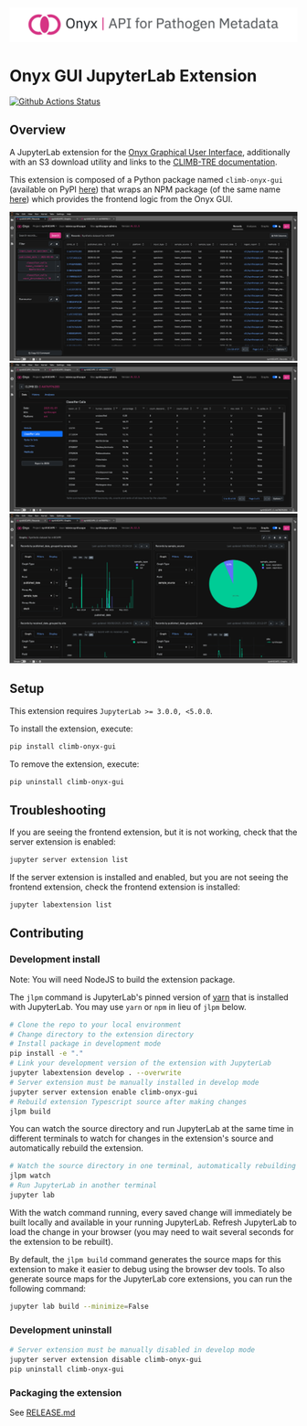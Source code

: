 ![Onyx Banner Image](images/onyx.png)

# Onyx GUI JupyterLab Extension

[![Github Actions Status](https://github.com/CLIMB-TRE/onyx-extension/workflows/Build/badge.svg)](https://github.com/CLIMB-TRE/onyx-extension/actions/workflows/build.yml)

## Overview

A JupyterLab extension for the [Onyx Graphical User Interface](https://github.com/CLIMB-TRE/onyx-gui), additionally with an S3 download utility and links to the [CLIMB-TRE documentation](https://climb-tre.github.io/).

This extension is composed of a Python package named `climb-onyx-gui` (available on PyPI [here](https://pypi.org/project/climb-onyx-gui/)) that wraps an NPM package (of the same name [here](https://www.npmjs.com/package/climb-onyx-gui)) which provides the frontend logic from the Onyx GUI.

![Records in JupyterLab](images/gui/record_list.png)
![Graphs in JupyterLab](images/gui/record_detail.png)
![Record in JupyterLab](images/gui/graphs.png)

## Setup

This extension requires `JupyterLab >= 3.0.0, <5.0.0`.

To install the extension, execute:

```bash
pip install climb-onyx-gui
```

To remove the extension, execute:

```bash
pip uninstall climb-onyx-gui
```

## Troubleshooting

If you are seeing the frontend extension, but it is not working, check that the server extension is enabled:

```bash
jupyter server extension list
```

If the server extension is installed and enabled, but you are not seeing the frontend extension, check the frontend extension is installed:

```bash
jupyter labextension list
```

## Contributing

### Development install

Note: You will need NodeJS to build the extension package.

The `jlpm` command is JupyterLab's pinned version of [yarn](https://yarnpkg.com/) that is installed with JupyterLab. You may use `yarn` or `npm` in lieu of `jlpm` below.

```bash
# Clone the repo to your local environment
# Change directory to the extension directory
# Install package in development mode
pip install -e "."
# Link your development version of the extension with JupyterLab
jupyter labextension develop . --overwrite
# Server extension must be manually installed in develop mode
jupyter server extension enable climb-onyx-gui
# Rebuild extension Typescript source after making changes
jlpm build
```

You can watch the source directory and run JupyterLab at the same time in different terminals to watch for changes in the extension's source and automatically rebuild the extension.

```bash
# Watch the source directory in one terminal, automatically rebuilding when needed
jlpm watch
# Run JupyterLab in another terminal
jupyter lab
```

With the watch command running, every saved change will immediately be built locally and available in your running JupyterLab. Refresh JupyterLab to load the change in your browser (you may need to wait several seconds for the extension to be rebuilt).

By default, the `jlpm build` command generates the source maps for this extension to make it easier to debug using the browser dev tools. To also generate source maps for the JupyterLab core extensions, you can run the following command:

```bash
jupyter lab build --minimize=False
```

### Development uninstall

```bash
# Server extension must be manually disabled in develop mode
jupyter server extension disable climb-onyx-gui
pip uninstall climb-onyx-gui
```

### Packaging the extension

See [RELEASE.md](RELEASE.md)

